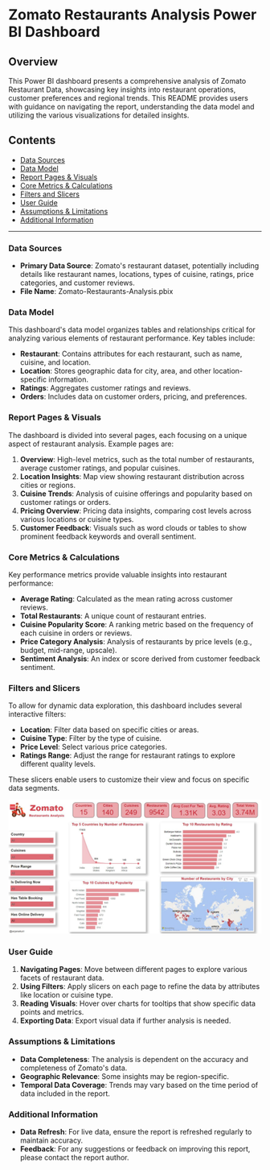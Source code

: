 # Zomato Restaurants Analysis Power BI Dashboard

## Overview

This Power BI dashboard presents a comprehensive analysis of Zomato Restaurant Data, showcasing key insights into restaurant operations, customer preferences and regional trends. This README provides users with guidance on navigating the report, understanding the data model and utilizing the various visualizations for detailed insights.

## Contents

- [Data Sources](#data-sources)
- [Data Model](#data-model)
- [Report Pages & Visuals](#report-pages--visuals)
- [Core Metrics & Calculations](#core-metrics--calculations)
- [Filters and Slicers](#filters-and-slicers)
- [User Guide](#user-guide)
- [Assumptions & Limitations](#assumptions--limitations)
- [Additional Information](#additional-information)

---

### Data Sources

- **Primary Data Source**: Zomato's restaurant dataset, potentially including details like restaurant names, locations, types of cuisine, ratings, price categories, and customer reviews.
- **File Name**: Zomato-Restaurants-Analysis.pbix

### Data Model

This dashboard's data model organizes tables and relationships critical for analyzing various elements of restaurant performance. Key tables include:

- **Restaurant**: Contains attributes for each restaurant, such as name, cuisine, and location.
- **Location**: Stores geographic data for city, area, and other location-specific information.
- **Ratings**: Aggregates customer ratings and reviews.
- **Orders**: Includes data on customer orders, pricing, and preferences.

### Report Pages & Visuals

The dashboard is divided into several pages, each focusing on a unique aspect of restaurant analysis. Example pages are:

1. **Overview**: High-level metrics, such as the total number of restaurants, average customer ratings, and popular cuisines.
2. **Location Insights**: Map view showing restaurant distribution across cities or regions.
3. **Cuisine Trends**: Analysis of cuisine offerings and popularity based on customer ratings or orders.
4. **Pricing Overview**: Pricing data insights, comparing cost levels across various locations or cuisine types.
5. **Customer Feedback**: Visuals such as word clouds or tables to show prominent feedback keywords and overall sentiment.


### Core Metrics & Calculations

Key performance metrics provide valuable insights into restaurant performance:

- **Average Rating**: Calculated as the mean rating across customer reviews.
- **Total Restaurants**: A unique count of restaurant entries.
- **Cuisine Popularity Score**: A ranking metric based on the frequency of each cuisine in orders or reviews.
- **Price Category Analysis**: Analysis of restaurants by price levels (e.g., budget, mid-range, upscale).
- **Sentiment Analysis**: An index or score derived from customer feedback sentiment.

### Filters and Slicers

To allow for dynamic data exploration, this dashboard includes several interactive filters:

- **Location**: Filter data based on specific cities or areas.
- **Cuisine Type**: Filter by the type of cuisine.
- **Price Level**: Select various price categories.
- **Ratings Range**: Adjust the range for restaurant ratings to explore different quality levels.

These slicers enable users to customize their view and focus on specific data segments.

![Description of Image](Zomato_Data_Analysis_Anjana_Kuiri.JPG)

### User Guide

1. **Navigating Pages**: Move between different pages to explore various facets of restaurant data.
2. **Using Filters**: Apply slicers on each page to refine the data by attributes like location or cuisine type.
3. **Reading Visuals**: Hover over charts for tooltips that show specific data points and metrics.
4. **Exporting Data**: Export visual data if further analysis is needed.

### Assumptions & Limitations

- **Data Completeness**: The analysis is dependent on the accuracy and completeness of Zomato's data.
- **Geographic Relevance**: Some insights may be region-specific.
- **Temporal Data Coverage**: Trends may vary based on the time period of data included in the report.

### Additional Information

- **Data Refresh**: For live data, ensure the report is refreshed regularly to maintain accuracy.
- **Feedback**: For any suggestions or feedback on improving this report, please contact the report author.

